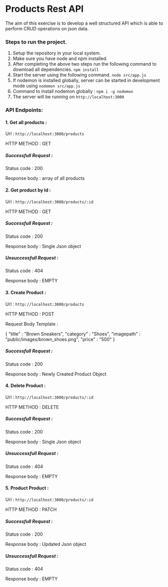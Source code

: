 # Products Rest API

The aim of this exercise is to develop a well structured API which is able to perform CRUD operations on json data.


### Steps to run the project.

1. Setup the repository in your local system.
2. Make sure you have node and npm installed.
3. After completing the above two steps run the following command to download all dependencies. `npm install`
4. Start the server using the following command. `node src/app.js`
5. If nodemon is installed globally, server can be started in development mode using `nodemon src/app.js`
6. Command to install nodemon globally : `npm i -g nodemon`
7. The server will be running on `http://localhost:3000`

### API Endpoints:

#### 1. Get all products :
Url : `http://localhost:3000/products`

HTTP METHOD : GET

##### Successfull Request :

Status code : 200

Response body : array of all products

#### 2. Get product by Id :
Url : `http://localhost:3000/products/:id`

HTTP METHOD : GET

##### Successfull Request :

Status code : 200

Response body : Single Json object

##### Unsuccessfull Request :

Status code : 404

Response body : EMPTY

#### 3. Create Product :
Url : `http://localhost:3000/products`

HTTP METHOD : POST

Request Body Template :

{
"title" : "Brown Sneakers",
"category" : "Shoes",
"imagepath" : "public/images/brown_shoes.png",
"price" : "500"
}

##### Successfull Request :

Status code : 200

Response body : Newly Created Product Object

#### 4. Delete Product :
Url : `http://localhost:3000/products/:id`

HTTP METHOD : DELETE

##### Successfull Request :

Status code : 200

Response body : Single Json object

##### Unsuccessfull Request :

Status code : 404

Response body : EMPTY

#### 5. Product Product :
Url : `http://localhost:3000/products/:id`

HTTP METHOD : PATCH

##### Successfull Request :

Status code : 200

Response body : Updated Json object

##### Unsuccessfull Request :

Status code : 404

Response body : EMPTY
